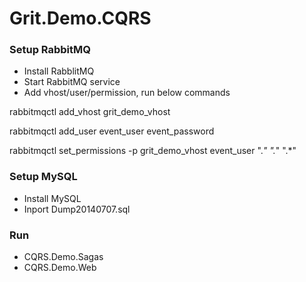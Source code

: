 # Grit.Demo.CQRS #

### Setup RabbitMQ ###

* Install RabblitMQ
* Start RabbitMQ service
* Add vhost/user/permission, run below commands

rabbitmqctl add_vhost grit_demo_vhost

rabbitmqctl add_user event_user event_password

rabbitmqctl set_permissions -p grit_demo_vhost event_user ".*" ".*" ".*"

### Setup MySQL ###

* Install MySQL
* Inport Dump20140707.sql

### Run ###

* CQRS.Demo.Sagas
* CQRS.Demo.Web